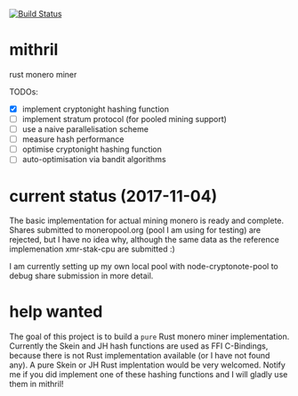 [![Build Status](https://travis-ci.org/Ragnaroek/mithril.svg?branch=master)](https://travis-ci.org/Ragnaroek/mithril)

# mithril
rust monero miner

TODOs:
- [x] implement cryptonight hashing function
- [ ] implement stratum protocol (for pooled mining support)
- [ ] use a naive parallelisation scheme
- [ ] measure hash performance
- [ ] optimise cryptonight hashing function
- [ ] auto-optimisation via bandit algorithms

# current status (2017-11-04)

The basic implementation for actual mining monero is ready and complete.
Shares submitted to moneropool.org (pool I am using for testing) are rejected, but
I have no idea why, although the same data as the reference implemenation xmr-stak-cpu are submitted :)

I am currently setting up my own local pool with node-cryptonote-pool to debug share submission in more detail.

# help wanted

The goal of this project is to build a `pure` Rust monero miner implementation. Currently the 
Skein and JH hash functions are used as FFI C-Bindings, because there is not Rust implementation available (or I have not found any). A pure Skein or JH Rust implentation would be very welcomed. Notify me if you did implement one of these hashing
functions and I will gladly use them in mithril!

